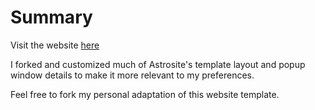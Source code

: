 # Summary

Visit the website [here](https://alesiokanani.github.io)

I forked and customized much of Astrosite's template layout and popup window details to make it more relevant to my preferences.

Feel free to fork my personal adaptation of this website template.
